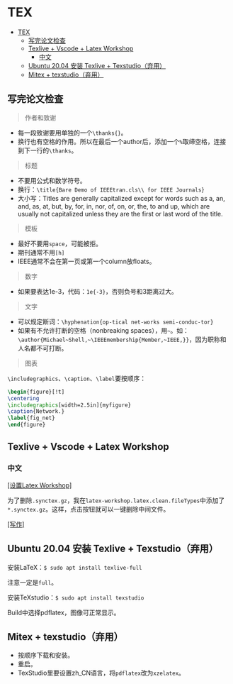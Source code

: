 # TEX

- [TEX](#tex)
  - [写完论文检查](#写完论文检查)
  - [Texlive + Vscode + Latex Workshop](#texlive--vscode--latex-workshop)
    - [中文](#中文)
  - [Ubuntu 20.04 安装 Texlive + Texstudio（弃用）](#ubuntu-2004-安装-texlive--texstudio弃用)
  - [Mitex + texstudio（弃用）](#mitex--texstudio弃用)

## 写完论文检查

> 作者和致谢

- 每一段致谢要用单独的一个`\thanks{}`。
- 换行也有空格的作用。所以在最后一个author后，添加一个`%`取缔空格，连接到下一行的`\thanks`。

> 标题

- 不要用公式和数学符号。
- 换行：`\title{Bare Demo of IEEEtran.cls\\ for IEEE Journals}`
- 大小写：Titles are generally capitalized except for words such as a, an, and, as, at, but, by, for, in, nor, of, on, or, the, to and up, which are usually not capitalized unless they are the first or last word of the title.

> 模板

- 最好不要用`space`，可能被拒。
- 期刊通常不用`[h]`
- IEEE通常不会在第一页或第一个column放floats。

> 数字

- 如果要表达1e-3，代码：`1e{-3}`，否则负号和3距离过大。

> 文字

- 可以规定断词：`\hyphenation{op-tical net-works semi-conduc-tor}`
- 如果有不允许打断的空格（nonbreaking spaces），用`~`。如：`\author{Michael~Shell,~\IEEEmembership{Member,~IEEE,}}`，因为职称和人名都不可打断。

> 图表

`\includegraphics`、`\caption`、`\label`要按顺序：

```tex
\begin{figure}[!t]
\centering
\includegraphics[width=2.5in]{myfigure}
\caption{Network.}
\label{fig_net}
\end{figure}
```

## Texlive + Vscode + Latex Workshop

### 中文

[[设置Latex Workshop]](https://www.php.cn/tool/vscode/439118.html)

为了删除`.synctex.gz`，我在`latex-workshop.latex.clean.fileTypes`中添加了`*.synctex.gz`。这样，点击按钮就可以一键删除中间文件。

[[写作]](https://blog.csdn.net/meiqi0538/article/details/82887300)

## Ubuntu 20.04 安装 Texlive + Texstudio（弃用）

安装LaTeX：`$ sudo apt install texlive-full`

注意一定是`full`。

安装TeXstudio：`$ sudo apt install texstudio`

Build中选择pdflatex，图像可正常显示。

## Mitex + texstudio（弃用）

- 按顺序下载和安装。
- 重启。
- TexStudio里要设置zh_CN语言，将`pdflatex`改为`xzelatex`。
